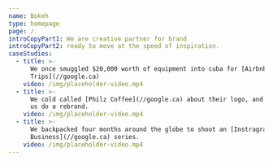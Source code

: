 ```yaml
---
name: Bokeh
type: homepage
page: /
introCopyPart1: We are creative partner for brand
introCopyPart2: ready to move at the speed of inspiration.
caseStudies:
  - title: >-
      We once smuggled $20,000 worth of equipment into cuba for [Airbnb
      Trips](//google.ca)
    video: /img/placeholder-video.mp4
  - title: >-
      We cold called [Philz Coffee](//google.ca) about their logo, and they let
      us do a rebrand.
    video: /img/placeholder-video.mp4
  - title: >-
      We backpacked four months around the globe to shoot an [Instragram for
      Business](//google.ca) series.
    video: /img/placeholder-video.mp4
---
```



